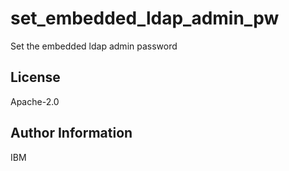 set_embedded_ldap_admin_pw
=========

Set the embedded ldap admin password

License
-------
Apache-2.0

Author Information
------------------
IBM
